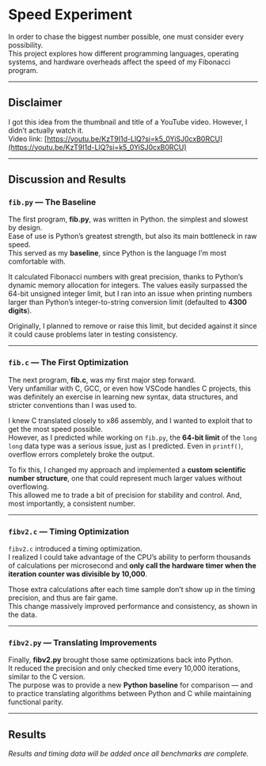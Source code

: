 # Speed Experiment

In order to chase the biggest number possible, one must consider every possibility.  
This project explores how different programming languages, operating systems, and hardware overheads affect the speed of my Fibonacci program.

---

## Disclaimer

I got this idea from the thumbnail and title of a YouTube video. However, I didn’t actually watch it.  
Video link: [https://youtu.be/KzT9I1d-LlQ?si=k5_0YiSJ0cxB0RCU](https://youtu.be/KzT9I1d-LlQ?si=k5_0YiSJ0cxB0RCU)

---

## Discussion and Results

### `fib.py` — The Baseline

The first program, **fib.py**, was written in Python. the simplest and slowest by design.  
Ease of use is Python’s greatest strength, but also its main bottleneck in raw speed.  
This served as my **baseline**, since Python is the language I’m most comfortable with.

It calculated Fibonacci numbers with great precision, thanks to Python’s dynamic memory allocation for integers. The values easily surpassed the 64-bit unsigned integer limit, but I ran into an issue when printing numbers larger than Python’s integer-to-string conversion limit (defaulted to **4300 digits**).  

Originally, I planned to remove or raise this limit, but decided against it since it could cause problems later in testing consistency.

---

### `fib.c` — The First Optimization

The next program, **fib.c**, was my first major step forward.  
Very unfamiliar with C, GCC, or even how VSCode handles C projects, this was definitely an exercise in learning new syntax, data structures, and stricter conventions than I was used to.

I knew C translated closely to x86 assembly, and I wanted to exploit that to get the most speed possible.  
However, as I predicted while working on `fib.py`, the **64-bit limit** of the `long long` data type was a serious issue, just as I predicted. Even in `printf()`, overflow errors completely broke the output.

To fix this, I changed my approach and implemented a **custom scientific number structure**, one that could represent much larger values without overflowing.  
This allowed me to trade a bit of precision for stability and control. And, most importantly, a consistent number.

---

### `fibv2.c` — Timing Optimization

`fibv2.c` introduced a timing optimization.  
I realized I could take advantage of the CPU’s ability to perform thousands of calculations per microsecond and **only call the hardware timer when the iteration counter was divisible by 10,000**.  

Those extra calculations after each time sample don’t show up in the timing precision, and thus are fair game.  
This change massively improved performance and consistency, as shown in the data.

---

### `fibv2.py` — Translating Improvements

Finally, **fibv2.py** brought those same optimizations back into Python.  
It reduced the precision and only checked time every 10,000 iterations, similar to the C version.  
The purpose was to provide a new **Python baseline** for comparison — and to practice translating algorithms between Python and C while maintaining functional parity.

---

## Results

*Results and timing data will be added once all benchmarks are complete.*


